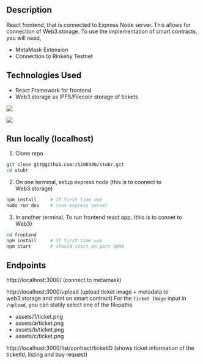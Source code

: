 ## Description
React frontend, that is connected to Express Node server. This allows for connection of Web3.storage. To use the implementation 
of smart contracts, you will need,
- MetaMask Extension
- Connection to Rinkeby Testnet

## Technologies Used
- React Framework for frontend
- Web3.storage as IPFS/Filecoin storage of tickets

![](https://github.com/z5208980/stubr/blob/main/assets/readme/_uploadTicket.png)

![](https://github.com/z5208980/stubr/blob/main/assets/readme/_uploadTicketSuccess.png)


## Run locally (localhost)

1. Clone repo
```sh
git clone git@github.com:z5208980/stubr.git
cd stubr
```

2. On one terminal, setup express node (this is to connect to Web3.storage)
```sh
npm install     # If first time use
node run dev    # runs express server
```

3. In another terminal, To run frontend react app, (this is to connet to Web3)
```sh
cd frontend
npm install     # If first time use
npm start       # should start on port 3000
```

## Endpoints 
http://localhost:3000/ (connect to metamask)

http://localhost:3000/upload (upload ticket image + metadata to web3.storage and mint on smart contract)
For the `Ticket Image` input in `/upload`, you can statily select one of the filepaths
- assets/1/ticket.png
- assets/a/ticket.png
- assets/b/ticket.png
- assets/c/ticket.png

http://localhost:3000/list/contract/ticketID (shows ticket information of the ticketId, listing and buy request)